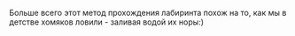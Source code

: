 Больше всего этот метод прохождения лабиринта похож на то, как мы в детстве хомяков ловили - заливая водой их норы:)
